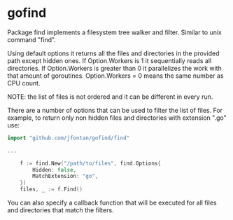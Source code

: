 # gofind

Package find implements a filesystem tree walker and filter. Similar to unix command "find".

Using default options it returns all the files and directories in the provided path except hidden ones. If Option.Workers is 1 it sequentially reads all directories. If Option.Workers is greater than 0 it parallelizes the work with that amount of goroutines. Option.Workers = 0 means the same number as CPU count.

NOTE: the list of files is not ordered and it can be different in every run.

There are a number of options that can be used to filter the list of files.  For example, to return only non hidden files and directories with extension ".go" use:

```go
import "github.com/jfontan/gofind/find"

...

    f := find.New("/path/to/files", find.Options{
        Hidden: false,
        MatchExtension: "go",
    })
    files, _ := f.Find()
```

You can also specify a callback function that will be executed for all files and directories that match the filters.